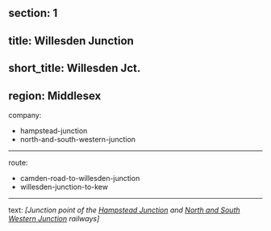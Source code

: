 section: 1
----
title: Willesden Junction
----
short_title: Willesden Jct.
----
region: Middlesex
----
company:
- hampstead-junction
- north-and-south-western-junction
----
route:
- camden-road-to-willesden-junction
- willesden-junction-to-kew
----
text: *[Junction point of the [Hampstead Junction](/companies/hampstead-junction) and [North and South Western Junction](/companies/north-and-south-western-junction) railways]*
